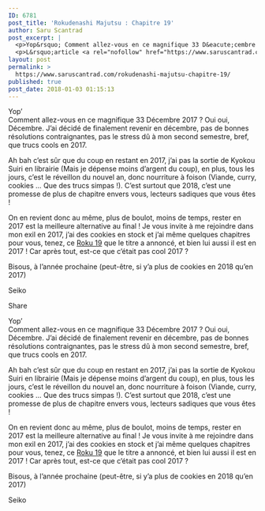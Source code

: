 ```yaml
---
ID: 6781
post_title: 'Rokudenashi Majutsu : Chapitre 19'
author: Saru Scantrad
post_excerpt: |
  <p>Yop&rsquo; Comment allez-vous en ce magnifique 33 D&eacute;cembre 2017 ? Oui oui, D&eacute;cembre. J&rsquo;ai d&eacute;cid&eacute; de finalement revenir en d&eacute;cembre, pas de bonnes r&eacute;solutions...</p>
  <p>L&rsquo;article <a rel="nofollow" href="https://www.saruscantrad.com/rokudenashi-majutsu-chapitre-19/">Rokudenashi Majutsu : Chapitre 19</a> est apparu en premier sur <a rel="nofollow" href="https://www.saruscantrad.com/">Saru Scantrad</a>.</p>
layout: post
permalink: >
  https://www.saruscantrad.com/rokudenashi-majutsu-chapitre-19/
published: true
post_date: 2018-01-03 01:15:13
---
```

<div class="feedwordpress-gaffer-full-text"><div class="entry-inner">
<p>Yop’<br>Comment allez-vous en ce magnifique 33 Décembre 2017 ? Oui oui, Décembre. J’ai décidé de finalement revenir en décembre, pas de bonnes résolutions contraignantes, pas le stress dû à mon second semestre, bref, que trucs cools en 2017.</p>
<p>Ah bah c’est sûr que du coup en restant en 2017, j’ai pas la sortie de Kyokou Suiri en librairie (Mais je dépense moins d’argent du coup), en plus, tous les jours, c’est le réveillon du nouvel an, donc nourriture à foison (Viande, curry, cookies … Que des trucs simpas !). C’est surtout que 2018, c’est une promesse de plus de chapitre envers vous, lecteurs sadiques que vous êtes !</p>
<p>On en revient donc au même, plus de boulot, moins de temps, rester en 2017 est la meilleure alternative au final ! Je vous invite à me rejoindre dans mon exil en 2017, j’ai des cookies en stock et j’ai même quelques chapitres pour vous, tenez, ce <a href="https://read.saruscantrad.com/read/rokudenashi_majutsu/fr/3/19/page/1">Roku 19</a> que le titre a annoncé, et bien lui aussi il est en 2017 ! Car après tout, est-ce que c’était pas cool 2017 ?</p>
<p>Bisous, à l’année prochaine (peut-être, si y’a plus de cookies en 2018 qu’en 2017)</p>
<p>Seiko</p>
</div>
<div class="sharrre-container">
<span>Share</span><div id="twitter" data-url="https://www.saruscantrad.com/rokudenashi-majutsu-chapitre-19/" data-text="Rokudenashi Majutsu : Chapitre 19" data-title="Tweet"></div>
<div id="facebook" data-url="https://www.saruscantrad.com/rokudenashi-majutsu-chapitre-19/" data-text="Rokudenashi Majutsu : Chapitre 19" data-title="Like"></div>
<div id="googleplus" data-url="https://www.saruscantrad.com/rokudenashi-majutsu-chapitre-19/" data-text="Rokudenashi Majutsu : Chapitre 19" data-title="+1"></div>
<div id="pinterest" data-url="https://www.saruscantrad.com/rokudenashi-majutsu-chapitre-19/" data-text="Rokudenashi Majutsu : Chapitre 19" data-title="Pin It"></div>
</div><p>Yop’<br>Comment allez-vous en ce magnifique 33 Décembre 2017 ? Oui oui, Décembre. J’ai décidé de finalement revenir en décembre, pas de bonnes résolutions contraignantes, pas le stress dû à mon second semestre, bref, que trucs cools en 2017.</p>
<p>Ah bah c’est sûr que du coup en restant en 2017, j’ai pas la sortie de Kyokou Suiri en librairie (Mais je dépense moins d’argent du coup), en plus, tous les jours, c’est le réveillon du nouvel an, donc nourriture à foison (Viande, curry, cookies … Que des trucs simpas !). C’est surtout que 2018, c’est une promesse de plus de chapitre envers vous, lecteurs sadiques que vous êtes !</p>
<p>On en revient donc au même, plus de boulot, moins de temps, rester en 2017 est la meilleure alternative au final ! Je vous invite à me rejoindre dans mon exil en 2017, j’ai des cookies en stock et j’ai même quelques chapitres pour vous, tenez, ce <a href="https://read.saruscantrad.com/read/rokudenashi_majutsu/fr/3/19/page/1">Roku 19</a> que le titre a annoncé, et bien lui aussi il est en 2017 ! Car après tout, est-ce que c’était pas cool 2017 ?</p>
<p>Bisous, à l’année prochaine (peut-être, si y’a plus de cookies en 2018 qu’en 2017)</p>
<p>Seiko</p></div>